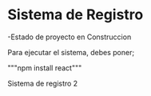 <h1>Sistema de Registro</h1>

-Estado de proyecto en Construccion

Para ejecutar el sistema, debes poner;

"""npm install react"""

Sistema de registro 2

